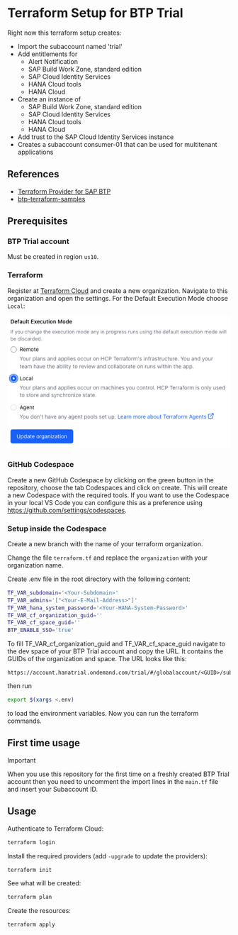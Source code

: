 # Terraform Setup for BTP Trial

Right now this terraform setup creates:

- Import the subaccount named 'trial'
- Add entitlements for
  - Alert Notification
  - SAP Build Work Zone, standard edition
  - SAP Cloud Identity Services
  - HANA Cloud tools
  - HANA Cloud
- Create an instance of
  - SAP Build Work Zone, standard edition
  - SAP Cloud Identity Services
  - HANA Cloud tools
  - HANA Cloud
- Add trust to the SAP Cloud Identity Services instance
- Creates a subaccount consumer-01 that can be used for multitenant applications

## References

- [Terraform Provider for SAP BTP](https://registry.terraform.io/providers/SAP/btp/latest/docs)
- [btp-terraform-samples](https://github.com/SAP-samples/btp-terraform-samples/)

## Prerequisites

### BTP Trial account

Must be created in region `us10`.

### Terraform

Register at [Terraform Cloud](https://app.terraform.io/signup/account) and create a new organization. Navigate to this organization and open the settings. For the Default Execution Mode choose `Local`:

![Screenshot of the section Default Execution Mode](./assets/default-execution-mode.png)

### GitHub Codespace

Create a new GitHub Codespace by clicking on the green button in the repository, choose the tab Codespaces and click on create. This will create a new Codespace with the required tools. If you want to use the Codespace in your local VS Code you can configure this as a preference using https://github.com/settings/codespaces.

### Setup inside the Codespace

Create a new branch with the name of your terraform organization.

Change the file `terraform.tf` and replace the `organization` with your organization name.

Create .env file in the root directory with the following content:

```bash
TF_VAR_subdomain='<Your-Subdomain>'
TF_VAR_admins='["<Your-E-Mail-Address>"]'
TF_VAR_hana_system_password='<Your-HANA-System-Password>'
TF_VAR_cf_organization_guid=''
TF_VAR_cf_space_guid=''
BTP_ENABLE_SSO='true'
```

To fill TF_VAR_cf_organization_guid and TF_VAR_cf_space_guid navigate to the dev space of your BTP Trial account and copy the URL. It contains the GUIDs of the organization and space. The URL looks like this:

```
https://account.hanatrial.ondemand.com/trial/#/globalaccount/<GUID>/subaccount/<GUID>/org/<TF_VAR_cf_organization_guid>/space/<TF_VAR_cf_space_guid>/applications
```

then run

```bash
export $(xargs <.env)
```

to load the environment variables. Now you can run the terraform commands.

## First time usage

> [!IMPORTANT]
> When you use this repository for the first time on a freshly created BTP Trial account then you need to uncomment the import lines in the `main.tf` file and insert your Subaccount ID.

## Usage

Authenticate to Terraform Cloud:

```bash
terraform login
```

Install the required providers (add `-upgrade` to update the providers):

```bash
terraform init
```

See what will be created:

```bash
terraform plan
```

Create the resources:

```bash
terraform apply
```
